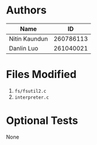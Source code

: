 # Authors
| Name           | ID         |
|----------------|------------|
| Nitin Kaundun  | 260786113  |
| Danlin Luo | 261040021 |

# Files Modified
1. `fs/fsutil2.c`
2. `interpreter.c`

# Optional Tests
None
